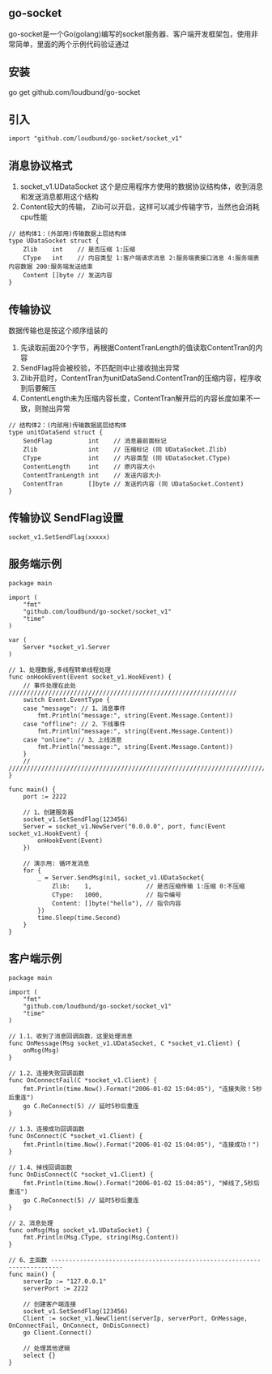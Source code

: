 ## go-socket
go-socket是一个Go(golang)编写的socket服务器、客户端开发框架包，使用非常简单，里面的两个示例代码验证通过

## 安装
go get github.com/loudbund/go-socket

## 引入
```golang
import "github.com/loudbund/go-socket/socket_v1"
```
## 消息协议格式
1. socket_v1.UDataSocket 这个是应用程序方使用的数据协议结构体，收到消息和发送消息都用这个结构
2. Content较大的传输， Zlib可以开启，这样可以减少传输字节，当然也会消耗cpu性能

```golang
// 结构体1：(外部用)传输数据上层结构体
type UDataSocket struct {
	Zlib    int    // 是否压缩 1:压缩
	CType   int    // 内容类型 1:客户端请求消息 2:服务端表接口消息 4:服务端表内容数据 200:服务端发送结束
	Content []byte // 发送内容
}
```
## 传输协议
数据传输也是按这个顺序组装的
1. 先读取前面20个字节，再根据ContentTranLength的值读取ContentTran的内容
2. SendFlag将会被校验，不匹配则中止接收抛出异常
3. Zlib开启时，ContentTran为unitDataSend.ContentTran的压缩内容，程序收到后要解压
4. ContentLength未为压缩内容长度，ContentTran解开后的内容长度如果不一致，则抛出异常
```golang
// 结构体2：(内部用)传输数据底层结构体
type unitDataSend struct {
	SendFlag          int    // 消息最前面标记
	Zlib              int    // 压缩标记 (同 UDataSocket.Zlib)
	CType             int    // 内容类型 (同 UDataSocket.CType)
	ContentLength     int    // 原内容大小
	ContentTranLength int    // 发送内容大小
	ContentTran       []byte // 发送的内容 (同 UDataSocket.Content)
}
```
## 传输协议 SendFlag设置
```golang
socket_v1.SetSendFlag(xxxxx)
```

## 服务端示例

```golang
package main

import (
	"fmt"
	"github.com/loudbund/go-socket/socket_v1"
	"time"
)

var (
	Server *socket_v1.Server
)

// 1、处理数据,多线程转单线程处理
func onHookEvent(Event socket_v1.HookEvent) {
	// 事件处理在此处 ///////////////////////////////////////////////////////////////
	switch Event.EventType {
	case "message": // 1、消息事件
		fmt.Println("message:", string(Event.Message.Content))
	case "offline": // 2、下线事件
		fmt.Println("message:", string(Event.Message.Content))
	case "online": // 3、上线消息
		fmt.Println("message:", string(Event.Message.Content))
	}
	// ////////////////////////////////////////////////////////////////////////////
}

func main() {
	port := 2222

	// 1、创建服务器
    socket_v1.SetSendFlag(123456)
	Server = socket_v1.NewServer("0.0.0.0", port, func(Event socket_v1.HookEvent) {
		onHookEvent(Event)
	})

	// 演示用: 循环发消息
	for {
		_ = Server.SendMsg(nil, socket_v1.UDataSocket{
			Zlib:    1,               // 是否压缩传输 1:压缩 0:不压缩
			CType:   1000,            // 指令编号
			Content: []byte("hello"), // 指令内容
		})
		time.Sleep(time.Second)
	}
}

```

## 客户端示例
```golang
package main

import (
	"fmt"
	"github.com/loudbund/go-socket/socket_v1"
	"time"
)

// 1.1、收到了消息回调函数，这里处理消息
func OnMessage(Msg socket_v1.UDataSocket, C *socket_v1.Client) {
	onMsg(Msg)
}

// 1.2、连接失败回调函数
func OnConnectFail(C *socket_v1.Client) {
	fmt.Println(time.Now().Format("2006-01-02 15:04:05"), "连接失败！5秒后重连")
	go C.ReConnect(5) // 延时5秒后重连
}

// 1.3、连接成功回调函数
func OnConnect(C *socket_v1.Client) {
	fmt.Println(time.Now().Format("2006-01-02 15:04:05"), "连接成功！")
}

// 1.4、掉线回调函数
func OnDisConnect(C *socket_v1.Client) {
	fmt.Println(time.Now().Format("2006-01-02 15:04:05"), "掉线了,5秒后重连")
	go C.ReConnect(5) // 延时5秒后重连
}

// 2、消息处理
func onMsg(Msg socket_v1.UDataSocket) {
	fmt.Println(Msg.CType, string(Msg.Content))
}

// 6、主函数 -------------------------------------------------------------------------
func main() {
	serverIp := "127.0.0.1"
	serverPort := 2222

	// 创建客户端连接
    socket_v1.SetSendFlag(123456)
	Client := socket_v1.NewClient(serverIp, serverPort, OnMessage, OnConnectFail, OnConnect, OnDisConnect)
	go Client.Connect()

	// 处理其他逻辑
	select {}
}


```


